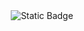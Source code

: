 <div align="center">
  <img src="https://img.shields.io/badge/challenge%20oracle%20next%20education" alt="Static Badge">
</div>
